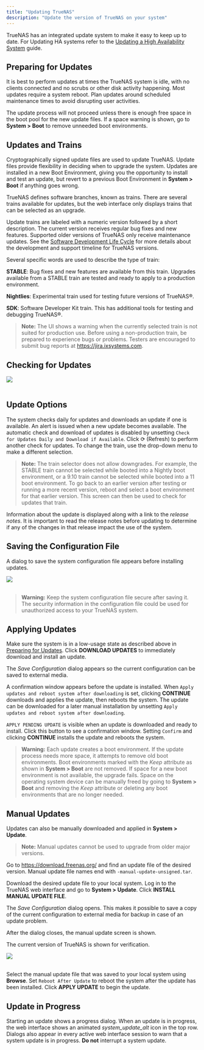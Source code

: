 ```yaml
---
title: "Updating TrueNAS"
description: "Update the version of TrueNAS on your system"
---
```


TrueNAS has an integrated update system to make it easy to keep up to date.
For Updating HA systems refer to the [Updating a High Availability System](/hub/initial-setup/install/update/ha-update-enterprise/) guide.

## Preparing for Updates

It is best to perform updates at times the TrueNAS system is idle, with no clients connected and no scrubs or other disk activity happening.
Most updates require a system reboot.
Plan updates around scheduled maintenance times to avoid disrupting user activities.

The update process will not proceed unless there is enough free space in the boot pool for the new update files.
If a space warning is shown, go to **System > Boot** to remove unneeded boot environments.

## Updates and Trains

Cryptographically signed update files are used to update TrueNAS.
Update files provide flexibility in deciding when to upgrade the system.
Updates are installed in a new Boot Environment, giving you the opportunity to install and test an update, but revert to a previous Boot Environment in **System > Boot** if anything goes wrong.

TrueNAS defines software branches, known as trains.
There are several trains available for updates, but the web interface only displays trains that can be selected as an upgrade.

Update trains are labeled with a numeric version followed by a short description.
The current version receives regular bug fixes and new features.
Supported older versions of TrueNAS only receive maintenance updates.
See the [Software Development Life Cycle](/hub/intro/lifecycle/#sdlc-application) for more details about the development and support timeline for TrueNAS versions.

Several specific words are used to describe the type of train:

**STABLE**: Bug fixes and new features are available from this train. Upgrades available from a STABLE train are tested and ready to apply to a production environment.

**Nightlies**: Experimental train used for testing future versions of TrueNAS®.

**SDK**: Software Developer Kit train. This has additional tools for testing and debugging TrueNAS®.

> **Note:**
> The UI shows a warning when the currently selected train is not suited for production use.
> Before using a non-production train, be prepared to experience bugs or problems.
> Testers are encouraged to submit bug reports at https://jira.ixsystems.com.

## Checking for Updates

<img src="/images/12.0-SystemUpdate.png">
<br><br>

## Update Options

The system checks daily for updates and downloads an update if one is available.
An alert is issued when a new update becomes available.
The automatic check and download of updates is disabled by unsetting `Check for Updates Daily and Download if Available`.
Click &#x27F3; (Refresh) to perform another check for updates.
To change the train, use the drop-down menu to make a different selection.

> **Note:** The train selector does not allow downgrades.
  For example, the STABLE train cannot be selected while booted into a Nightly boot environment, or a 9.10 train cannot be selected while booted into a 11 boot environment.
  To go back to an earlier version after testing or running a more recent version, reboot and select a boot environment for that earlier version.
  This screen can then be used to check for updates that train.

Information about the update is displayed along with a link to the *release notes*.
It is important to read the release notes before updating to determine if any of the changes in that release impact the use of the system.

## Saving the Configuration File

A dialog to save the system configuration file appears before installing updates.

<img src="/images/12.0-SaveConfig.png ">
<br><br>

> **Warning:**
  Keep the system configuration file secure after saving it.
  The security information in the configuration file could be used for unauthorized access to your TrueNAS system.

## Applying Updates

Make sure the system is in a low-usage state as described above in [Preparing for Updates](#preparing-for-updates).
Click **DOWNLOAD UPDATES** to immediately download and install an update.

The *Save Configuration* dialog appears so the current configuration can be saved to external media.

A confirmation window appears before the update is installed.
When `Apply updates and reboot system after downloading` is set, clicking **CONTINUE** downloads and applies the update, then reboots the system.
The update can be downloaded for a later manual installation by unsetting `Apply updates and reboot system after downloading`.

`APPLY PENDING UPDATE` is visible when an update is downloaded and ready to install.
Click this button to see a confirmation window.
Setting `Confirm` and clicking **CONTINUE** installs the update and reboots the system.

> **Warning:** Each update creates a boot environment.
  If the update process needs more space, it attempts to remove old boot environments.
  Boot environments marked with the *Keep* attribute as shown in **System > Boot** are not removed.
  If space for a new boot environment is not available, the upgrade fails.
  Space on the operating system device can be manually freed by going to **System > Boot** and removing the *Keep* attribute or deleting any boot environments that are no longer needed.

## Manual Updates

Updates can also be manually downloaded and applied in **System > Update**.

> **Note:**
  Manual updates cannot be used to upgrade from older major versions.

Go to https://download.freenas.org/ and find an update file of the desired version.
Manual update file names end with `-manual-update-unsigned.tar`.

Download the desired update file to your local system.
Log in to the TrueNAS web interface and go to **System > Update**.
Click **INSTALL MANUAL UPDATE FILE**.

The *Save Configuration* dialog opens.
This makes it possible to save a copy of the current configuration to external media for backup in case of an update problem.

After the dialog closes, the manual update screen is shown.

The current version of TrueNAS is shown for verification.

<img src="/images/12.0-ManualUpdate.png ">
<br><br>

Select the manual update file that was saved to your local system using **Browse**.
Set `Reboot After Update` to reboot the system after the update has been installed.
Click **APPLY UPDATE** to begin the update.

## Update in Progress

Starting an update shows a progress dialog.
When an update is in progress, the web interface shows an animated <i class="material-icons" aria-hidden="true" title="System Update">system_update_alt</i> icon in the top row.
Dialogs also appear in every active web interface session to warn that a system update is in progress.
**Do not** interrupt a system update.

